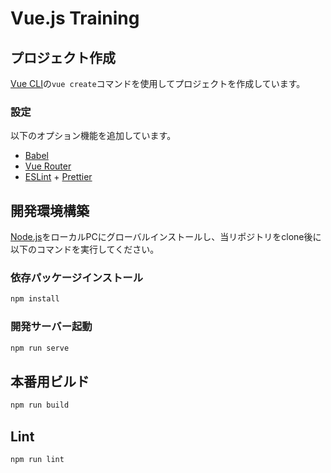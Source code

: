 # Vue.js Training

## プロジェクト作成

[Vue CLI](https://cli.vuejs.org/)の`vue create`コマンドを使用してプロジェクトを作成しています。  

### 設定
以下のオプション機能を追加しています。
- [Babel](https://babeljs.io/)
- [Vue Router](https://router.vuejs.org/)
- [ESLint](https://eslint.org/) + [Prettier](https://prettier.io/)

## 開発環境構築
[Node.js](https://nodejs.org)をローカルPCにグローバルインストールし、当リポジトリをclone後に以下のコマンドを実行してください。

### 依存パッケージインストール
```bash
npm install
```

### 開発サーバー起動
```bash
npm run serve
```

## 本番用ビルド
```bash
npm run build
```

## Lint
```bash
npm run lint
```
